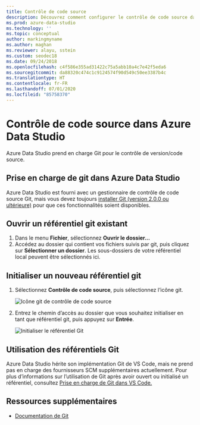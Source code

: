 ```yaml
---
title: Contrôle de code source
description: Découvrez comment configurer le contrôle de code source dans Azure Data Studio
ms.prod: azure-data-studio
ms.technology: ''
ms.topic: conceptual
author: markingmyname
ms.author: maghan
ms.reviewer: alayu, sstein
ms.custom: seodec18
ms.date: 09/24/2018
ms.openlocfilehash: c4f586e355ad31422c75a5abb10a4c7e42f5eda6
ms.sourcegitcommit: da88320c474c1c9124574f90d549c50ee3387b4c
ms.translationtype: HT
ms.contentlocale: fr-FR
ms.lasthandoff: 07/01/2020
ms.locfileid: "85758370"
---
```

# <a name="source-control-in-azure-data-studio"></a>Contrôle de code source dans Azure Data Studio

Azure Data Studio prend en charge Git pour le contrôle de version/code source.

## <a name="git-support-in-azure-data-studio"></a>Prise en charge de git dans Azure Data Studio

Azure Data Studio est fourni avec un gestionnaire de contrôle de code source Git, mais vous devez toujours [installer Git (version 2.0.0 ou ultérieure)](https://git-scm.com/download) pour que ces fonctionnalités soient disponibles. 

## <a name="open-an-existing-git-repository"></a>Ouvrir un référentiel git existant

1. Dans le menu **Fichier**, sélectionnez **Ouvrir le dossier...**
2. Accédez au dossier qui contient vos fichiers suivis par git, puis cliquez sur **Sélectionner un dossier**. Les sous-dossiers de votre référentiel local peuvent être sélectionnés ici.

## <a name="initialize-a-new-git-repository"></a>Initialiser un nouveau référentiel git

1. Sélectionnez **Contrôle de code source**, puis sélectionnez l’icône git.

   ![Icône git de contrôle de code source](media/source-control/source-control.png)

1. Entrez le chemin d’accès au dossier que vous souhaitez initialiser en tant que référentiel git, puis appuyez sur **Entrée**.

   ![Initialiser le référentiel Git](media/source-control/initialize-git-repository.png)

## <a name="working-with-git-repositories"></a>Utilisation des référentiels Git

Azure Data Studio hérite son implémentation Git de VS Code, mais ne prend pas en charge des fournisseurs SCM supplémentaires actuellement. Pour plus d’informations sur l’utilisation de Git après avoir ouvert ou initialisé un référentiel, consultez [Prise en charge de Git dans VS Code.](https://code.visualstudio.com/docs/editor/versioncontrol#_git-support)

## <a name="additional-resources"></a>Ressources supplémentaires

- [Documentation de Git](https://git-scm.com/documentation)
